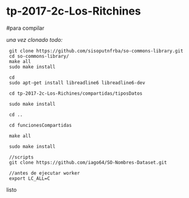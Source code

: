 # tp-2017-2c-Los-Ritchines

#para compilar

*una vez clonado todo:*
    

     git clone https://github.com/sisoputnfrba/so-commons-library.git
     cd so-commons-library/
     make all
     sudo make install
     
     cd
     sudo apt-get install libreadline6 libreadline6-dev  
    
     cd tp-2017-2c-Los-Richines/compartidas/tiposDatos
    
     sudo make install
  
     cd ..
  
     cd funcionesCompartidas
    
     make all
    
     sudo make install
     
     //scripts
     git clone https://github.com/iago64/SO-Nombres-Dataset.git
     
     //antes de ejecutar worker
     export LC_ALL=C
  
  
  
  
 listo
 
 

 
